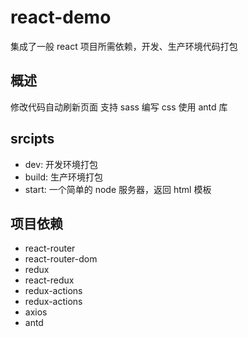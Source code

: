 # react-demo

集成了一般 react 项目所需依赖，开发、生产环境代码打包

## 概述
修改代码自动刷新页面
支持 sass 编写 css
使用 antd 库

## srcipts
- dev: 开发环境打包
- build: 生产环境打包
- start: 一个简单的 node 服务器，返回 html 模板

## 项目依赖
- react-router
- react-router-dom
- redux
- react-redux
- redux-actions
- redux-actions
- axios
- antd
